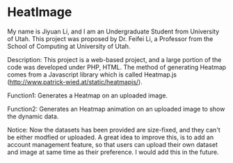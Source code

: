 HeatImage
=========
My name is Jiyuan Li, and I am an Undergraduate Student from University of Utah. This project was proposed by Dr. Feifei Li, a 
Professor from the School of Computing at University of Utah.

Description:
This project is a web-based project, and a large portion of the code was developed under PHP, HTML. The method of generating 
Heatmap comes from a Javascript library which is called Heatmap.js (http://www.patrick-wied.at/static/heatmapjs/).

Function1: Generates a Heatmap on an uploaded image.

Function2: Generates an Heatmap animation on an uploaded image to show the dynamic data.

Notice: Now the datasets has been provided are size-fixed, and they can't be either modfied or uploaded. A great idea to improve
this, is to add an account management feature, so that users can upload their own dataset and image at same time as their 
preference. I would add this in the future.
